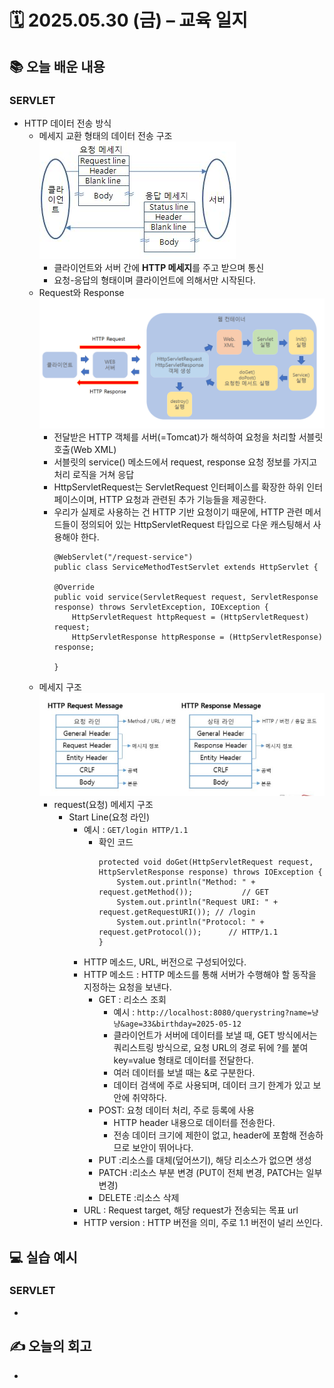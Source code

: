 # 🗓️ 2025.05.30 (금) – 교육 일지

## 📚 오늘 배운 내용

### SERVLET
- HTTP 데이터 전송 방식
  - 메세지 교환 형태의 데이터 전송 구조
    ![img.png](img/httpDataTransferFlow.png)
    - 클라이언트와 서버 간에 **HTTP 메세지**를 주고 받으며 통신
    - 요청-응답의 형태이며 클라이언트에 의해서만 시작된다.
  - Request와 Response
    ![ServletFlow.png](img/ServletFlow.png)
    - 전달받은 HTTP 객체를 서버(=Tomcat)가 해석하여 요청을 처리할 서블릿 호출(Web XML)
    - 서블릿의 service() 메소드에서 request, response 요청 정보를 가지고 처리 로직을 거쳐 응답
    - HttpServletRequest는 ServletRequest 인터페이스를 확장한 하위 인터페이스이며, HTTP 요청과 관련된 추가 기능들을 제공한다.
    - 우리가 실제로 사용하는 건 HTTP 기반 요청이기 때문에, HTTP 관련 메서드들이 정의되어 있는 HttpServletRequest 타입으로 다운 캐스팅해서 사용해야 한다.
      ```
      @WebServlet("/request-service")
      public class ServiceMethodTestServlet extends HttpServlet {

      @Override
      public void service(ServletRequest request, ServletResponse response) throws ServletException, IOException {
          HttpServletRequest httpRequest = (HttpServletRequest) request;
          HttpServletResponse httpResponse = (HttpServletResponse) response;
      
      }
      ```
  - 메세지 구조
    ![img_1.png](img/HTTPmessage.png)
    - request(요청) 메세지 구조
      - Start Line(요청 라인)
        - 예시 : `GET/login HTTP/1.1` 
          - 확인 코드
            ```
            protected void doGet(HttpServletRequest request, HttpServletResponse response) throws IOException {
                System.out.println("Method: " + request.getMethod());           // GET
                System.out.println("Request URI: " + request.getRequestURI()); // /login
                System.out.println("Protocol: " + request.getProtocol());      // HTTP/1.1
            }
            ```
        - HTTP 메소드, URL, 버전으로 구성되어있다.
        - HTTP 메소드 : HTTP 메소드를 통해 서버가 수행해야 할 동작을 지정하는 요청을 보낸다.
          - GET : 리소스 조회
            - 예시 : `http://localhost:8080/querystring?name=냥냥&age=33&birthday=2025-05-12` 
            - 클라이언트가 서버에 데이터를 보낼 때, GET 방식에서는 쿼리스트링 방식으로, 요청 URL의 경로 뒤에 ?를 붙여 key=value 형태로 데이터를 전달한다. 
            - 여러 데이터를 보낼 때는 &로 구분한다.
            - 데이터 검색에 주로 사용되며, 데이터 크기 한계가 있고 보안에 취약하다.
          - POST: 요청 데이터 처리, 주로 등록에 사용
            - HTTP header 내용으로 데이터를 전송한다.
            - 전송 데이터 크기에 제한이 없고, header에 포함해 전송하므로 보안이 뛰어나다.
          - PUT :리소스를 대체(덮어쓰기), 해당 리소스가 없으면 생성
          - PATCH :리소스 부분 변경 (PUT이 전체 변경, PATCH는 일부 변경)
          - DELETE :리소스 삭제
        - URL : Request target, 해당 request가 전송되는 목표 url
        - HTTP version : HTTP 버전을 의미, 주로 1.1 버전이 널리 쓰인다. 
                

## 💻 실습 예시

### SERVLET
- 

## ✍️ 오늘의 회고
- 